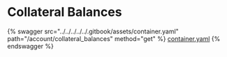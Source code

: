 # Collateral Balances

{% swagger src="../../../../../.gitbook/assets/container.yaml" path="/account/collateral_balances" method="get" %}
[container.yaml](../../../../../.gitbook/assets/container.yaml)
{% endswagger %}
